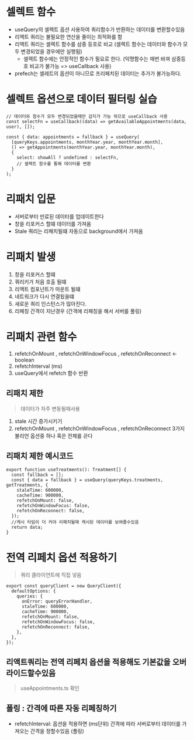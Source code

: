 # 셀렉트 함수

- useQuery의 셀렉트 옵션 사용하여 쿼리함수가 반환하는 데이터를 변환할수있음
- 리액트 쿼리는 불필요한 연산을 줄이는 최적화를 함
- 리액트 쿼리는 셀렉트 함수를 삼중 등호로 비교 (셀렉트 함수는 데이터와 함수가 모두 변경되었을 경우에만 실행됨)
  - 셀렉트 함수에는 안정적인 함수가 필요로 한다. (익명함수는 매번 바껴 삼중등호 비교가 불가능 => useCallback 사용)
- prefech는 셀레트의 옵션이 아니므로 프리페치된 데이터는 추가가 불가능하다.

# 셀렉트 옵션으로 데이터 필터링 실습

```tsx
// 데이터와 함수가 모두 변경되었을때만 감지가 가능 하므로 useCallback 사용
const selectFn = useCallback((data) => getAvailableAppointments(data, user), []);

const { data: appointments = fallback } = useQuery(
  [queryKeys.appointments, monthYear.year, monthYear.month],
  () => getAppointments(monthYear.year, monthYear.month),
  {
    select: showAll ? undefined : selectFn,
    // 셀렉트 함수를 통해 데이터를 변환
  }
);
```

# 리패치 입문

- 서버로부터 만료된 데이터를 업데이트한다
- 창을 리포커스 할떄 데이터를 가져옴
- Stale 쿼리는 리패치될떄 자동으로 background에서 가져옴

# 리패치 발생

1. 창을 리포커스 할떄
2. 쿼리키가 처음 호출 될떄
3. 리액트 컴포넌트가 마운트 될떄
4. 네트워크가 다시 연결됬을떄
5. 새로운 쿼리 인스턴스가 많아진다.
6. 리페칭 간격이 지난경우 (간격에 리패칭을 해서 서버를 풀링)

# 리패치 관련 함수

1. refetchOnMount , refetchOnWindowFocus , refetchOnReconnect <- boolean
2. refetchInterval (ms)
3. useQuery에서 refetch 함수 반환

## 리패치 제한

> 데이터가 자주 변동될때사용

1. stale 시간 증가시키기
2. refetchOnMount , refetchOnWindowFocus , refetchOnReconnect 3가지 불리언 옵션중 하나 혹은 전체를 끈다

## 리패치 제한 예시코드

```tsx
export function useTreatments(): Treatment[] {
  const fallback = [];
  const { data = fallback } = useQuery(queryKeys.treatments, getTreatments, {
    staleTime: 600000,
    cacheTime: 900000,
    refetchOnMount: false,
    refetchOnWindowFocus: false,
    refetchOnReconnect: false,
  });
  //캐시 타임이 더 커야 리패치될때 캐시된 데이터를 보여줄수있음
  return data;
}
```

# 전역 리페치 옵션 적용하기

> 쿼리 클라이언트에 직접 넣음

```tsx
export const queryClient = new QueryClient({
  defaultOptions: {
    queries: {
      onError: queryErrorHandler,
      staleTime: 600000,
      cacheTime: 900000,
      refetchOnMount: false,
      refetchOnWindowFocus: false,
      refetchOnReconnect: false,
    },
  },
});
```

## 리액트쿼리는 전역 리페치 옵션을 적용해도 기본값을 오버라이드할수있음

> useAppointments.ts 확인

## 폴링 : 간격에 따른 자동 리페칭하기

- refetchInterval: 옵션을 적용하면 (ms단위) 간격에 따라 서버로부터 데이터를 가져오는 간격을 정할수있음 (폴링)
